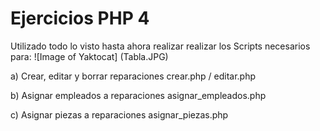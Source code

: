 # Ejercicios PHP 4

Utilizado todo lo visto hasta ahora realizar realizar los Scripts necesarios para:
![Image of Yaktocat] (Tabla.JPG)

a) Crear, editar y borrar reparaciones crear.php / editar.php

b) Asignar empleados a reparaciones asignar_empleados.php

c) Asignar piezas a reparaciones asignar_piezas.php

